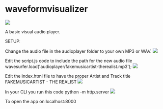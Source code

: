 # waveformvisualizer
<img src="https://i.imgur.com/BB2F5rT_d.webp?maxwidth=760&fidelity=grand" />

A basic visual audio player.


SETUP: 

Change the audio file in the audioplayer folder to your own MP3 or WAV.
<img src="https://i.imgur.com/yNL18ap_d.webp?maxwidth=760&fidelity=grand" />

Edit the script.js code to include the path for the new audio file
wavesurfer.load('audioplayer/fakemusicartist-therealist.mp3');
<img src="https://i.imgur.com/vcuu6cS.png" />

Edit the index.html file to have the proper Artist and Track title
<span id="trackArtist">FAKEMUSICARTIST</span> - <span id="trackTitle">THE REALIST</span>
<img src="https://i.imgur.com/TzXiqX5.png" />

In your CLI you run this code
python -m http.server
<img src="https://i.imgur.com/NJRptgy.png" />

To open the app on localhost:8000 

